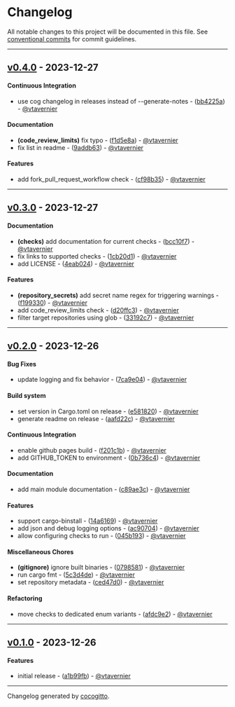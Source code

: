 # Changelog
All notable changes to this project will be documented in this file. See [conventional commits](https://www.conventionalcommits.org/) for commit guidelines.

- - -
## [v0.4.0](https://github.com/vtavernier/ghsec/compare/v0.3.0..v0.4.0) - 2023-12-27
#### Continuous Integration
- use cog changelog in releases instead of --generate-notes - ([bb4225a](https://github.com/vtavernier/ghsec/commit/bb4225a6c655673d9e8fdb0baabe52f002605df1)) - [@vtavernier](https://github.com/vtavernier)
#### Documentation
- **(code_review_limits)** fix typo - ([f1d5e8a](https://github.com/vtavernier/ghsec/commit/f1d5e8af40c61021f8dc1721646f59682d767aef)) - [@vtavernier](https://github.com/vtavernier)
- fix list in readme - ([9addb63](https://github.com/vtavernier/ghsec/commit/9addb634cabc2cfd92d246bd29cf8f89aa33690d)) - [@vtavernier](https://github.com/vtavernier)
#### Features
- add fork_pull_request_workflow check - ([cf98b35](https://github.com/vtavernier/ghsec/commit/cf98b35491bbb90572a63f9235d7c2ae456cfcae)) - [@vtavernier](https://github.com/vtavernier)

- - -

## [v0.3.0](https://github.com/vtavernier/ghsec/compare/v0.2.0..v0.3.0) - 2023-12-27
#### Documentation
- **(checks)** add documentation for current checks - ([bcc10f7](https://github.com/vtavernier/ghsec/commit/bcc10f7fa5b6aaaad8cc0a4dfe70b437a7f03b33)) - [@vtavernier](https://github.com/vtavernier)
- fix links to supported checks - ([1cb20d1](https://github.com/vtavernier/ghsec/commit/1cb20d1742204e32b3dfda8823188671329e014e)) - [@vtavernier](https://github.com/vtavernier)
- add LICENSE - ([4eab024](https://github.com/vtavernier/ghsec/commit/4eab024c9fa9f7607ab342f3af3dcc4c5899b3a9)) - [@vtavernier](https://github.com/vtavernier)
#### Features
- **(repository_secrets)** add secret name regex for triggering warnings - ([f199330](https://github.com/vtavernier/ghsec/commit/f1993301d26a606238d6482ebb4c6d8df69869bd)) - [@vtavernier](https://github.com/vtavernier)
- add code_review_limits check - ([d20ffc3](https://github.com/vtavernier/ghsec/commit/d20ffc3d0865e9336549d881d38b513428a33743)) - [@vtavernier](https://github.com/vtavernier)
- filter target repositories using glob - ([33192c7](https://github.com/vtavernier/ghsec/commit/33192c75f195c70ab76419c57468d29046410dbc)) - [@vtavernier](https://github.com/vtavernier)

- - -

## [v0.2.0](https://github.com/vtavernier/ghsec/compare/v0.1.0..v0.2.0) - 2023-12-26
#### Bug Fixes
- update logging and fix behavior - ([7ca9e04](https://github.com/vtavernier/ghsec/commit/7ca9e041505ff1a78917ecd488031647dad5b24c)) - [@vtavernier](https://github.com/vtavernier)
#### Build system
- set version in Cargo.toml on release - ([e581820](https://github.com/vtavernier/ghsec/commit/e581820b78a6201ac7064f0555fa5d7b18c8a734)) - [@vtavernier](https://github.com/vtavernier)
- generate readme on release - ([aafd22c](https://github.com/vtavernier/ghsec/commit/aafd22cb4830ca9c86b9892280aa4a0d90b75e4d)) - [@vtavernier](https://github.com/vtavernier)
#### Continuous Integration
- enable github pages build - ([f201c1b](https://github.com/vtavernier/ghsec/commit/f201c1b02df6378e8311a965aec2ce2b29a68bef)) - [@vtavernier](https://github.com/vtavernier)
- add GITHUB_TOKEN to environment - ([0b736c4](https://github.com/vtavernier/ghsec/commit/0b736c40eedaaca8b5b100c2dacd8709113db645)) - [@vtavernier](https://github.com/vtavernier)
#### Documentation
- add main module documentation - ([c89ae3c](https://github.com/vtavernier/ghsec/commit/c89ae3cb91bf8638b1868c0e0a83c4cc3193af0f)) - [@vtavernier](https://github.com/vtavernier)
#### Features
- support cargo-binstall - ([14a6169](https://github.com/vtavernier/ghsec/commit/14a6169622afffad0ee7d54a3c0ed6be3e48e104)) - [@vtavernier](https://github.com/vtavernier)
- add json and debug logging options - ([ac90704](https://github.com/vtavernier/ghsec/commit/ac907040c75b16719b92e27326ac44ebe6a7b31a)) - [@vtavernier](https://github.com/vtavernier)
- allow configuring checks to run - ([045b193](https://github.com/vtavernier/ghsec/commit/045b193f4bb1f056f0f5b3e6231461b4452e51c2)) - [@vtavernier](https://github.com/vtavernier)
#### Miscellaneous Chores
- **(gitignore)** ignore built binaries - ([0798581](https://github.com/vtavernier/ghsec/commit/07985815a8ca6c85129559eb85a72b3e7e3036cd)) - [@vtavernier](https://github.com/vtavernier)
- run cargo fmt - ([5c3d4de](https://github.com/vtavernier/ghsec/commit/5c3d4de207273d33b06b778c6b84f799e7c0610d)) - [@vtavernier](https://github.com/vtavernier)
- set repository metadata - ([ced47d0](https://github.com/vtavernier/ghsec/commit/ced47d0bfafbcd5279187b5289eca7c36c035927)) - [@vtavernier](https://github.com/vtavernier)
#### Refactoring
- move checks to dedicated enum variants - ([afdc9e2](https://github.com/vtavernier/ghsec/commit/afdc9e24fae84a87dcd511c31f9bd8c0ad0de199)) - [@vtavernier](https://github.com/vtavernier)

- - -

## [v0.1.0](https://github.com/vtavernier/ghsec/compare/a5ebcac1e753e61f29505b1b33e63c7e14a74eb3..v0.1.0) - 2023-12-26
#### Features
- initial release - ([a1b99fb](https://github.com/vtavernier/ghsec/commit/a1b99fb254f376545f80a045c8826f7efcb0de5b)) - [@vtavernier](https://github.com/vtavernier)

- - -

Changelog generated by [cocogitto](https://github.com/cocogitto/cocogitto).